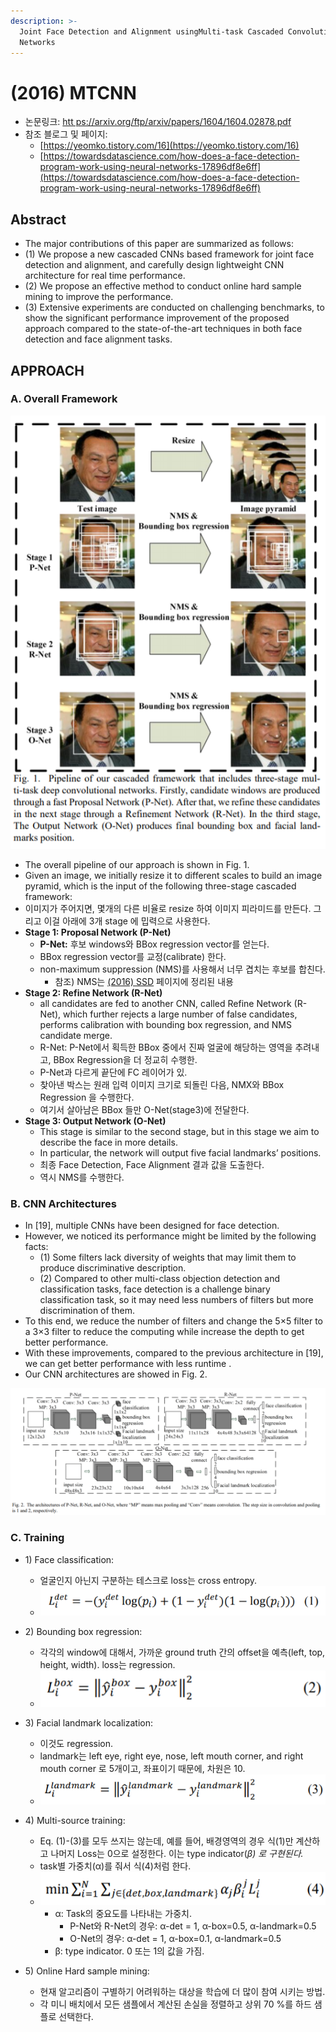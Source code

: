 ```yaml
---
description: >-
  Joint Face Detection and Alignment usingMulti-task Cascaded Convolutional
  Networks
---
```


# \(2016\) MTCNN

* 논문링크: [htt ps://arxiv.org/ftp/arxiv/papers/1604/1604.02878.pdf](https://arxiv.org/ftp/arxiv/papers/1604/1604.02878.pdf)
* 참조 블로그 및 페이지:
  * [https://yeomko.tistory.com/16](https://yeomko.tistory.com/16)
  * [https://towardsdatascience.com/how-does-a-face-detection-program-work-using-neural-networks-17896df8e6ff](https://towardsdatascience.com/how-does-a-face-detection-program-work-using-neural-networks-17896df8e6ff)

## Abstract

* The major contributions of this paper are summarized as follows: 
* \(1\) We propose a new cascaded CNNs based framework for joint face detection and alignment, and carefully design lightweight CNN architecture for real time performance. 
* \(2\) We propose an effective method to conduct online hard sample mining to improve the performance. 
* \(3\) Extensive experiments are conducted on challenging benchmarks, to show the significant performance improvement of the proposed approach compared to the state-of-the-art techniques in both face detection and face alignment tasks.

## APPROACH

### A. Overall Framework 

![](../.gitbook/assets/image%20%2827%29.png)

* The overall pipeline of our approach is shown in Fig. 1. 
* Given an image, we initially resize it to different scales to build an image pyramid, which is the input of the following three-stage cascaded framework: 
* 이미지가 주어지면, 몇개의 다른 비율로 resize 하여 이미지 피라미드를 만든다. 그리고 이걸 아래에 3개 stage 에 밉력으로 사용한다.
* **Stage 1: Proposal Network \(P-Net\)**
  * **P-Net:** 후보 windows와 BBox regression vector를 얻는다.
  * BBox regression vector를 교정\(calibrate\) 한다.
  * non-maximum suppression \(NMS\)를 사용해서 너무 겹치는 후보를 합친다.
    * 참조\) NMS는 [\(2016\) SSD](https://leemdawoon.gitbook.io/p-memo/computer-vision/2016-ssd) 페이지에 정리된 내용 
* **Stage 2: Refine Network \(R-Net\)**
  * all candidates are fed to another CNN, called Refine Network \(R-Net\), which further rejects a large number of false candidates, performs calibration with bounding box regression, and NMS candidate merge.
  * R-Net: P-Net에서 획득한 BBox 중에서 진짜 얼굴에 해당하는 영역을 추려내고, BBox Regression을 더 정교히 수행한.
  * P-Net과 다르게 끝단에 FC 레이어가 있.
  * 찾아낸 박스는 원래 입력 이미지 크기로 되돌린 다음, NMX와 BBox Regression 을 수행한다.
  * 여기서 살아남은 BBox 들만 O-Net\(stage3\)에 전달한다.
* **Stage 3: Output Network \(O-Net\)**
  * This stage is similar to the second stage, but in this stage we aim to describe the face in more details. 
  * In particular, the network will output five facial landmarks’ positions. 
  * 최종 Face Detection, Face Alignment 결과 값을 도출한다.
  * 역시 NMS를 수행한다.

### B. CNN Architectures 

* In \[19\], multiple CNNs have been designed for face detection. 
* However, we noticed its performance might be limited by the following facts: 
  * \(1\) Some filters lack diversity of weights that may limit them to produce discriminative description. 
  * \(2\) Compared to other multi-class objection detection and classification tasks, face detection is a challenge binary classification task, so it may need less numbers of filters but more discrimination of them. 
* To this end, we reduce the number of filters and change the 5×5 filter to a 3×3 filter to reduce the computing while increase the depth to get better performance. 
* With these improvements, compared to the previous architecture in \[19\], we can get better performance with less runtime . 
* Our CNN architectures are showed in Fig. 2.

![](../.gitbook/assets/image%20%285%29.png)

### C. Training

* 1\) Face classification: 
  * 얼굴인지 아닌지 구분하는 테스크로 loss는 cross entropy.
  * ![](../.gitbook/assets/image%20%28122%29.png)
* 2\) Bounding box regression: 
  * 각각의 window에 대해서, 가까운 ground truth 간의 offset을 예측\(left, top, height, width\). loss는 regression.
  * ![](../.gitbook/assets/image%20%2813%29.png)
* 3\) Facial landmark localization: 
  * 이것도 regression.
  * landmark는 left eye, right eye, nose, left mouth corner, and right mouth corner 로 5개이고, 좌표이기 때문에, 차원은 10.
  * ![](../.gitbook/assets/image%20%2825%29.png)
* 4\) Multi-source training:
  * Eq. \(1\)-\(3\)를 모두 쓰지는 않는데, 예를 들어, 배경영역의 경우 식\(1\)만 계산하고 나머지 Loss는 0으로 설정한다. 이는 type indicator\(_β\) 로 구현된다._
  * task별 가중치\(α\)를 줘서 식\(4\)처럼 한다.
  * ![](../.gitbook/assets/image%20%2880%29.png)
    * α: Task의 중요도를 나타내는 가중치.
      * P-Net와 R-Net의 경우:  α-det = 1,  α-box=0.5, α-landmark=0.5
      * O-Net의 경우:  α-det = 1,  α-box=0.1, α-landmark=0.5
    *  β: type indicator. 0 또는 1의 값을 가짐.
* 5\) Online Hard sample mining:

  * 현재 알고리즘이 구별하기 어려워하는 대상을 학습에 더 많이 참여 시키는 방법.
  * 각 미니 배치에서 모든 샘플에서 계산된 손실을 정렬하고 상위 70 %를 하드 샘플로 선택한다.



